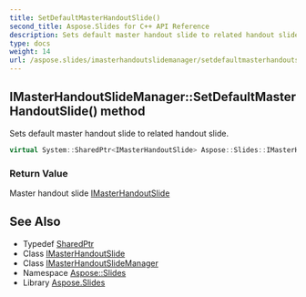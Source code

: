 ```yaml
---
title: SetDefaultMasterHandoutSlide()
second_title: Aspose.Slides for C++ API Reference
description: Sets default master handout slide to related handout slide.
type: docs
weight: 14
url: /aspose.slides/imasterhandoutslidemanager/setdefaultmasterhandoutslide/
---
```

## IMasterHandoutSlideManager::SetDefaultMasterHandoutSlide() method


Sets default master handout slide to related handout slide.

```cpp
virtual System::SharedPtr<IMasterHandoutSlide> Aspose::Slides::IMasterHandoutSlideManager::SetDefaultMasterHandoutSlide()=0
```


### Return Value

Master handout slide [IMasterHandoutSlide](../../imasterhandoutslide/)

## See Also

* Typedef [SharedPtr](../../../system/sharedptr/)
* Class [IMasterHandoutSlide](../../imasterhandoutslide/)
* Class [IMasterHandoutSlideManager](../)
* Namespace [Aspose::Slides](../../)
* Library [Aspose.Slides](../../../)